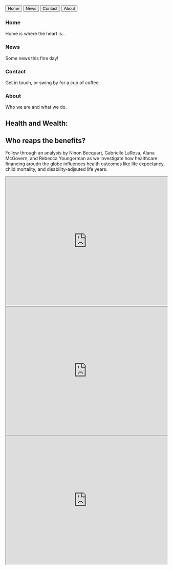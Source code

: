 <button class="tablink" onclick="openPage('Home', this, 'red')">Home</button>
<button class="tablink" onclick="openPage('News', this, 'green')" id="defaultOpen">News</button>
<button class="tablink" onclick="openPage('Contact', this, 'blue')">Contact</button>
<button class="tablink" onclick="openPage('About', this, 'orange')">About</button>

<div id="Home" class="tabcontent">
  <h3>Home</h3>
  <p>Home is where the heart is..</p>
</div>

<div id="News" class="tabcontent">
  <h3>News</h3>
  <p>Some news this fine day!</p>
</div>

<div id="Contact" class="tabcontent">
  <h3>Contact</h3>
  <p>Get in touch, or swing by for a cup of coffee.</p>
</div>

<div id="About" class="tabcontent">
  <h3>About</h3>
  <p>Who we are and what we do.</p>
</div>


## Health and Wealth: 
## Who reaps the benefits?

Follow through an analysis by Ninon Becquart, Gabrielle LaRosa, Alana McGovern, and Rebecca Youngerman as we investigate how healthcare financing aroudn the globe influences health outcomes like life expectancy, child mortality, and disability-adjsuted life years.

<iframe src="https://ryoungerman.shinyapps.io/ShinyWebApp/" width="100%" height="400px"></iframe>


<iframe src="https://ryoungerman.shinyapps.io/AlanaApp/" width="100%" height="400px"></iframe>




<iframe src="https://ryoungerman.shinyapps.io/NinonApp/" width="100%" height="400px"></iframe>
